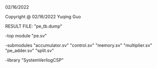 02/16/2022

Copyright @ 02/16/2022 Yuqing Guo

RESULT FILE: "pe_tb.dump"

-top module 
	"pe.sv"

-submodules
	"accumulator.sv"
	"control.sv"
	"memory.sv"
	"multiplier.sv"
	"pe_adder.sv"
	"split.sv"

-library
	"SystemVerilogCSP"



